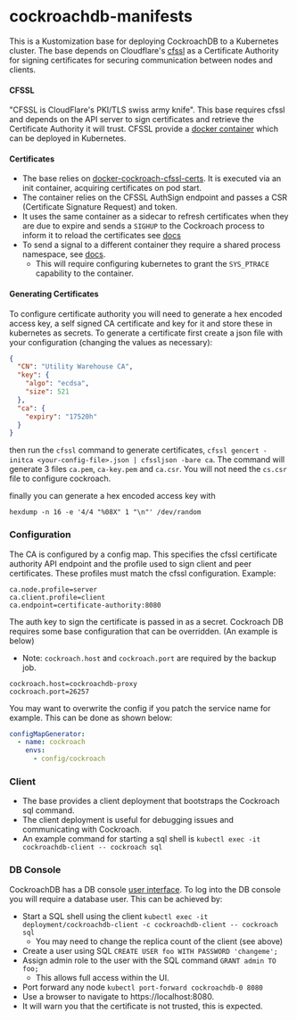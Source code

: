# cockroachdb-manifests

This is a Kustomization base for deploying CockroachDB to a Kubernetes cluster. The base depends on Cloudflare's
[cfssl](https://github.com/cloudflare/cfssl) as a Certificate Authority for signing certificates for
securing communication between nodes and clients.

#### CFSSL

"CFSSL is CloudFlare's PKI/TLS swiss army knife". This base requires cfssl and depends on the API server
to sign certificates and retrieve the Certificate Authority it will trust. CFSSL provide a
[docker container](https://hub.docker.com/r/cfssl/cfssl/) which can be deployed in Kubernetes.

#### Certificates

- The base relies on [docker-cockroach-cfssl-certs](https://github.com/utilitywarehouse/docker-cockroach-cfssl-certs).
It is executed via an init container, acquiring certificates on pod start.
- The container relies on the CFSSL AuthSign endpoint and passes a CSR (Certificate Signature Request) and token.
- It uses the same container as a sidecar to refresh certificates when they are due to expire and sends a `SIGHUP` to the
  Cockroach process to inform it to reload the certificates see [docs](https://www.cockroachlabs.com/docs/stable/rotate-certificates.html)
- To send a signal to a different container they require a shared process namespace,
  see [docs](https://kubernetes.io/docs/tasks/configure-pod-container/share-process-namespace/).
  - This will require configuring kubernetes to grant the `SYS_PTRACE` capability to the container.

#### Generating Certificates

To configure certificate authority you will need to generate a hex encoded access key, a self signed CA certificate and key for it and store these in kubernetes as secrets. To generate a certificate first create a json file with your configuration (changing the values as necessary):

``` json
{
  "CN": "Utility Warehouse CA",
  "key": {
    "algo": "ecdsa",
    "size": 521
  },
  "ca": {
    "expiry": "17520h"
  }
}
```

then run the `cfssl` command to generate certificates, `cfssl gencert -initca <your-config-file>.json | cfssljson -bare ca`. The command will generate 3 files `ca.pem`, `ca-key.pem` and `ca.csr`. You will not need the `cs.csr` file to configure cockroach.

finally you can generate a hex encoded access key with
``` shell
hexdump -n 16 -e '4/4 "%08X" 1 "\n"' /dev/random
```

### Configuration
The CA is configured by a config map. This specifies the cfssl certificate authority
API endpoint and the profile used to sign client and peer certificates. These profiles must match the
cfssl configuration.
Example:
```
ca.node.profile=server
ca.client.profile=client
ca.endpoint=certificate-authority:8080
```
The auth key to sign the certificate is passed in as a secret.
Cockroach DB requires some base configuration that can be overridden. (An example is below)
- Note: `cockroach.host` and `cockroach.port` are required by the backup job.
```
cockroach.host=cockroachdb-proxy
cockroach.port=26257
```
You may want to overwrite the config if you patch the service name for example. This can be done as shown below:
```yaml
configMapGenerator:
  - name: cockroach
    envs:
      - config/cockroach
```

### Client

- The base provides a client deployment that bootstraps the Cockroach sql command.
- The client deployment is useful for debugging issues and communicating with Cockroach.
- An example command for starting a sql shell is `kubectl exec -it cockroachdb-client -- cockroach sql`

### DB Console

CockroachDB has a DB console [user interface](https://www.cockroachlabs.com/docs/stable/ui-overview.html).
To log into the DB console you will require a database user.
This can be achieved by:
- Start a SQL shell using the client `kubectl exec -it deployment/cockroachdb-client -c cockroachdb-client -- cockroach sql`
  - You may need to change the replica count of the client (see above)
- Create a user using SQL `CREATE USER foo WITH PASSWORD 'changeme';`
- Assign admin role to the user with the SQL command `GRANT admin TO foo;`
  - This allows full access within the UI.
- Port forward any node `kubectl port-forward cockroachdb-0 8080`
- Use a browser to navigate to https://localhost:8080.
- It will warn you that the certificate is not trusted, this is expected. 
